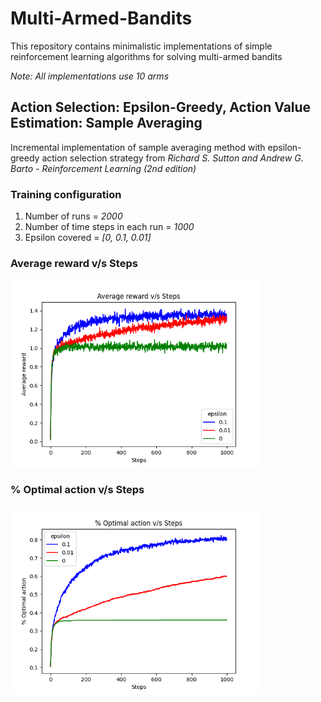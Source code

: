 # Multi-Armed-Bandits
This repository contains minimalistic implementations of simple reinforcement learning algorithms for solving multi-armed bandits

*Note: All implementations use 10 arms*

## Action Selection: Epsilon-Greedy, Action Value Estimation: Sample Averaging

Incremental implementation of sample averaging method with epsilon-greedy action selection strategy from *Richard S. Sutton and Andrew G. Barto - Reinforcement Learning (2nd edition)*

### Training configuration

1. Number of runs = *2000*
2. Number of time steps in each run = *1000*
3. Epsilon covered = *[0, 0.1, 0.01]*


### Average reward v/s Steps
<img src="./avg_reward_vs_steps.png" alt="average reward v/s steps" width=400>

### % Optimal action v/s Steps
<img src="./optimal_action_vs_steps.png" alt="% optimal action v/s steps" width=400>